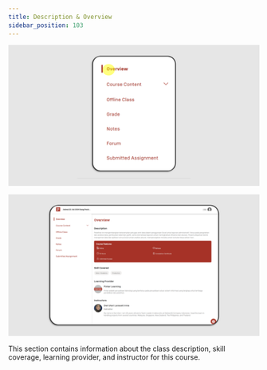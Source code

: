 ```yaml
---
title: Description & Overview
sidebar_position: 103
---
```

![](/img/description-eng-1.png)

![](/img/description-eng-2.png)

This section contains information about the class description, skill coverage, learning provider, and instructor for this course.
